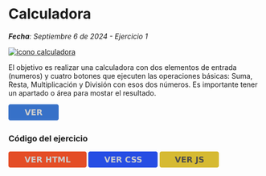 # Calculadora

***Fecha**: Septiembre 6 de 2024 - Ejercicio 1*

<a href="https://chybeat.github.io/TalentoTech-intermedio/001-Calculadora/"><img src="https://www.svgrepo.com/show/530425/calculator.svg" height="256" alt="icono calculadora"></a>

El objetivo es realizar una calculadora con dos elementos de entrada (numeros) y cuatro botones que ejecuten las operaciones básicas: Suma, Resta, Multiplicación y División con esos dos números. Es importante tener un apartado o área para mostar el resultado.

<a href="https://chybeat.github.io/TalentoTech-intermedio/001-Calculadora/"><img src="../assets/button-ver.svg" height="32"></a>

### Código del ejercicio
<a href="https://github.com/chybeat/TalentoTech-intermedio/blob/main/001-Calculadora/index.html"><img src="../assets/button-ver-html.svg" height="32" alt="icono ver código HTML" title="icono ver código HTML"></a>
<a href="https://github.com/chybeat/TalentoTech-intermedio/blob/main/001-Calculadora/002.Ejercicio-calculadora.css"><img src="../assets/button-ver-css.svg" height="32" alt="icono ver código CSS" title="icono ver código CSS"></a>
<a href="https://github.com/chybeat/TalentoTech-intermedio/blob/main/001-Calculadora/002.Ejercicio-calculadora.js"><img src="../assets/button-ver-js.svg" height="32" alt="icono ver código JavaScript" title="icono ver código JavaScript"></a>